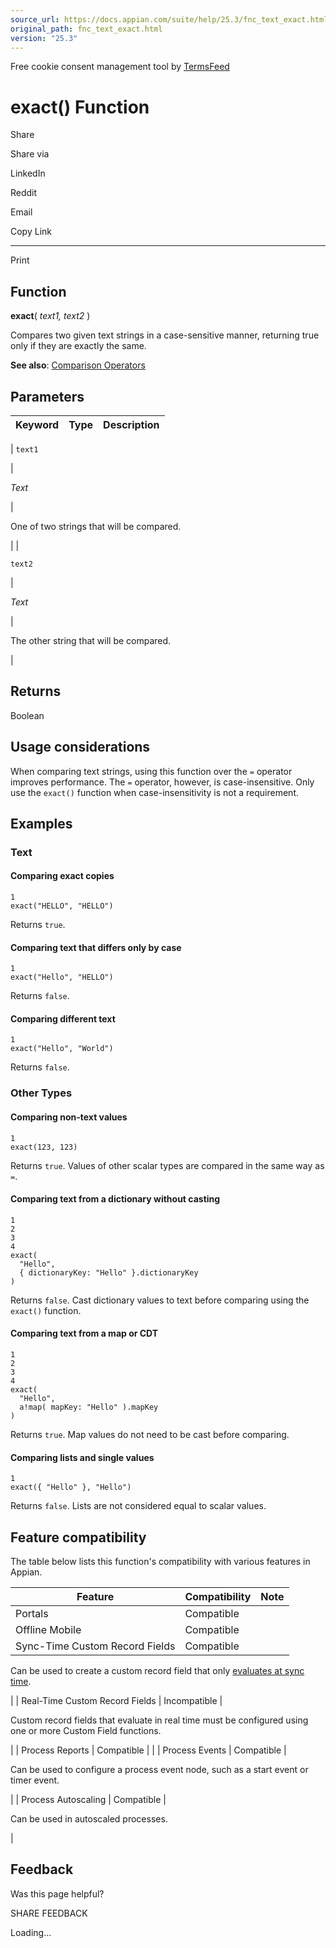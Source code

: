 ```yaml
---
source_url: https://docs.appian.com/suite/help/25.3/fnc_text_exact.html
original_path: fnc_text_exact.html
version: "25.3"
---
```


Free cookie consent management tool by [TermsFeed](https://www.termsfeed.com/)

# exact() Function

Share

Share via

LinkedIn

Reddit

Email

Copy Link

* * *

Print

## Function

**exact**( _text1, text2_ )

Compares two given text strings in a case-sensitive manner, returning true only if they are exactly the same.

**See also**: [Comparison Operators](parts-of-an-expression.html#comparison-operators)

## Parameters

| Keyword | Type | Description |
| --- | --- | --- |
|
`text1`

 |

_Text_

 |

One of two strings that will be compared.

 |
|

`text2`

 |

_Text_

 |

The other string that will be compared.

 |

## Returns

Boolean

## Usage considerations

When comparing text strings, using this function over the `=` operator improves performance. The `=` operator, however, is case-insensitive. Only use the `exact()` function when case-insensitivity is not a requirement.

## Examples

### Text

#### Comparing exact copies

```
1
exact("HELLO", "HELLO")
```

Returns `true`.

#### Comparing text that differs only by case

```
1
exact("Hello", "HELLO")
```

Returns `false`.

#### Comparing different text

```
1
exact("Hello", "World")
```

Returns `false`.

### Other Types

#### Comparing non-text values

```
1
exact(123, 123)
```

Returns `true`. Values of other scalar types are compared in the same way as `=`.

#### Comparing text from a dictionary without casting

```
1
2
3
4
exact(
  "Hello",
  { dictionaryKey: "Hello" }.dictionaryKey
)
```

Returns `false`. Cast dictionary values to text before comparing using the `exact()` function.

#### Comparing text from a map or CDT

```
1
2
3
4
exact(
  "Hello",
  a!map( mapKey: "Hello" ).mapKey
)
```

Returns `true`. Map values do not need to be cast before comparing.

#### Comparing lists and single values

```
1
exact({ "Hello" }, "Hello")
```

Returns `false`. Lists are not considered equal to scalar values.

## Feature compatibility

The table below lists this function's compatibility with various features in Appian.

| Feature | Compatibility | Note |
| --- | --- | --- |
| Portals | Compatible |  |
| Offline Mobile | Compatible |  |
| Sync-Time Custom Record Fields | Compatible |
Can be used to create a custom record field that only [evaluates at sync time](custom-record-fields.html#prodlink-sync-time-evaluations).

 |
| Real-Time Custom Record Fields | Incompatible |

Custom record fields that evaluate in real time must be configured using one or more Custom Field functions.

 |
| Process Reports | Compatible |  |
| Process Events | Compatible |

Can be used to configure a process event node, such as a start event or timer event.

 |
| Process Autoscaling | Compatible |

Can be used in autoscaled processes.

 |

## Feedback

Was this page helpful?

SHARE FEEDBACK

Loading...